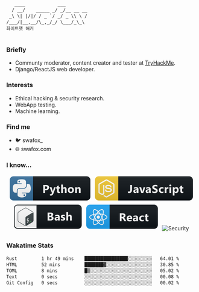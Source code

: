 ```
   ____            ___        
  / __/    _____ _/ _/__ __ __
 _\ \| |/|/ / _ `/ _/ _ \\ \ /
/___/|__,__/\_,_/_/ \___/_\_\ 
화이트햇 해커 
                              
```
### Briefly
- Communty moderator, content creator and tester at [TryHackMe](https://tryhackme.com/).
- Django/ReactJS web developer.

### Interests
- Ethical hacking & security research.
- WebApp testing.
- Machine learning. 

### Find me
- 🐦 swafox_
- 🌐 swafox.com

### I know...

<p align="center">

  <!-- For more icons please follow  https://github.com/MikeCodesDotNET/ColoredBadges -->

  <img src="https://raw.githubusercontent.com/MikeCodesDotNET/ColoredBadges/master/svg/dev/languages/python.svg" alt="Python" style="margin:4px">
  <img src="https://raw.githubusercontent.com/MikeCodesDotNET/ColoredBadges/master/svg/dev/languages/js.svg" alt="JS" style="margin:4px">
  <img src="https://raw.githubusercontent.com/MikeCodesDotNET/ColoredBadges/master/svg/dev/tools/bash.svg" alt="Bash" style="margin:4px">
  <img src="https://raw.githubusercontent.com/MikeCodesDotNET/ColoredBadges/master/svg/dev/frameworks/react.svg" alt="React" style="margin:4px">
  <img src="https://raw.githubusercontent.com/Quadrified/Quadrified/master/assets/svg/dev/misc/security.svg" alt="Security" style="margin:4px">

### Wakatime Stats
<!--START_SECTION:waka-->
```text
Rust         1 hr 49 mins    ████████████████░░░░░░░░░   64.01 % 
HTML         52 mins         ███████▓░░░░░░░░░░░░░░░░░   30.85 % 
TOML         8 mins          █▒░░░░░░░░░░░░░░░░░░░░░░░   05.02 % 
Text         0 secs          ░░░░░░░░░░░░░░░░░░░░░░░░░   00.08 % 
Git Config   0 secs          ░░░░░░░░░░░░░░░░░░░░░░░░░   00.02 % 
```
<!--END_SECTION:waka-->
